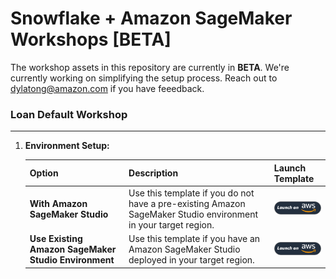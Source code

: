 # Snowflake + Amazon SageMaker Workshops [BETA]

The workshop assets in this repository are currently in **BETA**. We're currently working on simplifying the setup process. Reach out to dylatong@amazon.com if you have feeedback.


### Loan Default Workshop
----

1. **Environment Setup:**

    | Option | Description | Launch Template |
    |--------|-------------|-----------------|
    | **With Amazon SageMaker Studio** | Use this template if you do not have a pre-existing Amazon SageMaker Studio environment in your target region. | <a href="https://console.aws.amazon.com/cloudformation/home?region=region#/stacks/new?stackName=snowflake-sagemaker-credit-risk-workshop&templateURL=https://snowflake-corp-se-workshop.s3.us-west-1.amazonaws.com/VHOL_Snowflake_Data_Wrangler/V2/cft/workshop-setup-w-studio.yml">![With Amazon SageMaker Studio](/images/deploy-to-aws.png)</a> |
    | **Use Existing Amazon SageMaker Studio Environment** | Use this template if you have an Amazon SageMaker Studio deployed in your target region. | <a href="https://console.aws.amazon.com/cloudformation/home?region=region#/stacks/new?stackName=snowflake-sagemaker-credit-risk-workshop&templateURL=https://snowflake-corp-se-workshop.s3.us-west-1.amazonaws.com/VHOL_Snowflake_Data_Wrangler/V2/cft/workshop-setup-no-studio.yml">![Existing SageMaker Studio Environment](/images/deploy-to-aws.png)</a> |
